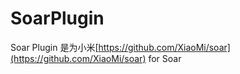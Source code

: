 # SoarPlugin
Soar Plugin 是为小米[https://github.com/XiaoMi/soar](https://github.com/XiaoMi/soar) for Soar
